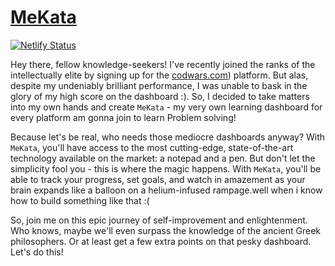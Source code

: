 # [MeKata](https://mekata-sukata.netlify.app/)

[![Netlify Status](https://api.netlify.com/api/v1/badges/020227da-a718-4cc0-8f70-e43b2fa7be79/deploy-status)](https://app.netlify.com/sites/mekata-sukata/deploys)

Hey there, fellow knowledge-seekers! I've recently joined the ranks of the intellectually elite by signing up for the [codwars.com](https://www.codewars.com/)) platform. But alas, despite my undeniably brilliant performance, I was unable to bask in the glory of my high score on the dashboard :). So, I decided to take matters into my own hands and create `MeKata` - my very own learning dashboard for every platform am gonna join to learn Problem solving!

Because let's be real, who needs those mediocre dashboards anyway? With `MeKata`, you'll have access to the most cutting-edge, state-of-the-art technology available on the market: a notepad and a pen. But don't let the simplicity fool you - this is where the magic happens. With `MeKata`, you'll be able to track your progress, set goals, and watch in amazement as your brain expands like a balloon on a helium-infused rampage.well when i know how to build something like that :(

So, join me on this epic journey of self-improvement and enlightenment. Who knows, maybe we'll even surpass the knowledge of the ancient Greek philosophers. Or at least get a few extra points on that pesky dashboard. Let's do this!
